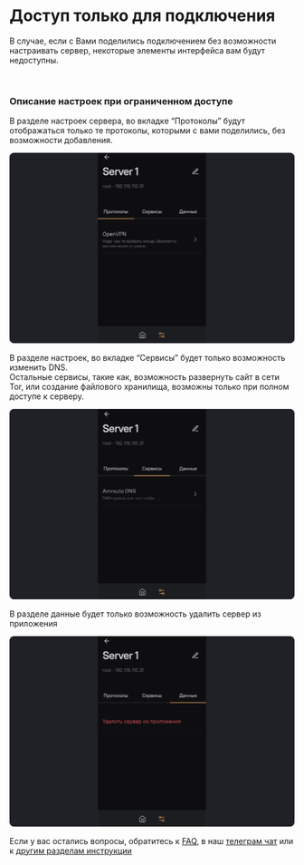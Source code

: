 # Доступ только для подключения 

В случае, если с Вами поделились подключением без возможности настраивать сервер, некоторые элементы интерфейса вам будут недоступны. 

&nbsp;

### Описание настроек при ограниченном доступе   

В разделе настроек сервера, во вкладке “Протоколы” будут отображаться только те протоколы, которыми с вами поделились, без возможности добавления.  

![](https://raw.githubusercontent.com/amnezia-vpn/amnezia.org-content/master/docs/ru/instructions/29_connection_access_only/img/cao_ru_1.png)

В разделе настроек, во вкладке “Сервисы” будет только возможность изменить DNS. \
Остальные сервисы, такие как, возможность развернуть сайт в сети Tor, или создание файлового хранилища, возможны только при полном доступе к серверу.

![](https://raw.githubusercontent.com/amnezia-vpn/amnezia.org-content/master/docs/ru/instructions/29_connection_access_only/img/cao_ru_2.png)

В разделе данные будет только возможность удалить сервер из приложения

![](https://raw.githubusercontent.com/amnezia-vpn/amnezia.org-content/master/docs/ru/instructions/29_connection_access_only/img/cao_ru_3.png)


Если у вас остались вопросы, обратитесь к [FAQ], в наш [телеграм чат] или к [другим разделам инструкции]


[amnezia-site-ext-link]: https://amnezia-web-nx1r.vercel.app
[about-int-link]: /about
[FAQ]: ../faq 
[телеграм чат]: https://t.me/amnezia_vpn
[другим разделам инструкции]: ../instructions



